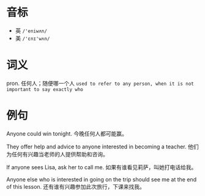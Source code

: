 # 音标

- 英 `/'eniwʌn/`
- 美 `/'ɛnɪ'wʌn/`

# 词义

pron. 任何人；随便哪一个人
`used to refer to any person, when it is not important to say exactly who`

# 例句

Anyone could win tonight.
今晚任何人都可能赢。

They offer help and advice to anyone interested in becoming a teacher.
他们为任何有兴趣当老师的人提供帮助和咨询。

If anyone sees Lisa, ask her to call me.
如果有谁看见莉萨，叫她打电话给我。

Anyone else who is interested in going on the trip should see me at the end of this lesson.
还有谁有兴趣参加此次旅行，下课来找我。


